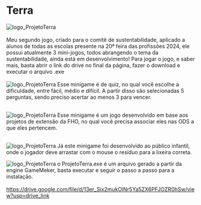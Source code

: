# Terra
![logo_ProjetoTerra](https://github.com/MatheusLastoria/ProjetoTerra/blob/main/Logo_ProjetoTerra.png)
<br><br>
Meu segundo jogo, criado para o comitê de sustentabilidade, aplicado a alunos de todas as escolas presente na 20ª feira das profissões 2024,
ele possui atualmente 3 mini-jogos, todos abrangendo o tema da sustentabilidade, ainda está em desenvolvimento!  Para jogar o jogo, e saber mais, basta abrir o link do drive no final da página, fazer o download e executar o arquivo .exe
<br><br>
![logo_ProjetoTerra](https://github.com/MatheusLastoria/ProjetoTerra/blob/main/ProjetoTerra_Jogar.png)
Esse minigame é de quiz, no qual você escolhe a dificuldade, entre fácil, médio e difícil.
A partir disso são selecionadas 5 perguntas, sendo preciso acertar ao menos 3 para vencer.
<br><br>


![logo_ProjetoTerra](https://github.com/MatheusLastoria/ProjetoTerra/blob/main/ProjetoTerra_Jogar2.png)
Esse minigame é um jogo desenvolvido em base aos projetos de extensão da FHO, no qual você precisa associar eles nas ODS a que eles pertencem.
<br><br>

![logo_ProjetoTerra](https://github.com/MatheusLastoria/ProjetoTerra/blob/main/ProjetoTerra_Lixo.png)
Já este minigame foi desenvolvido ao público infantil, onde o jogador deve arrastar com o mouse o resíduo para a lixeira correta.




![logo_ProjetoTerra](https://github.com/MatheusLastoria/ProjetoTerra/blob/main/ProjetoTerra_Creditos.png)
o ProjetoTerra.exe é um arquivo gerado a partir da engine GameMeker, basta executar e seguir o passo a passo para a instalação.
<br><br>
https://drive.google.com/file/d/13er_Six2mukOlNr5Ya5ZX6PFJOZR0hSw/view?usp=drive_link
